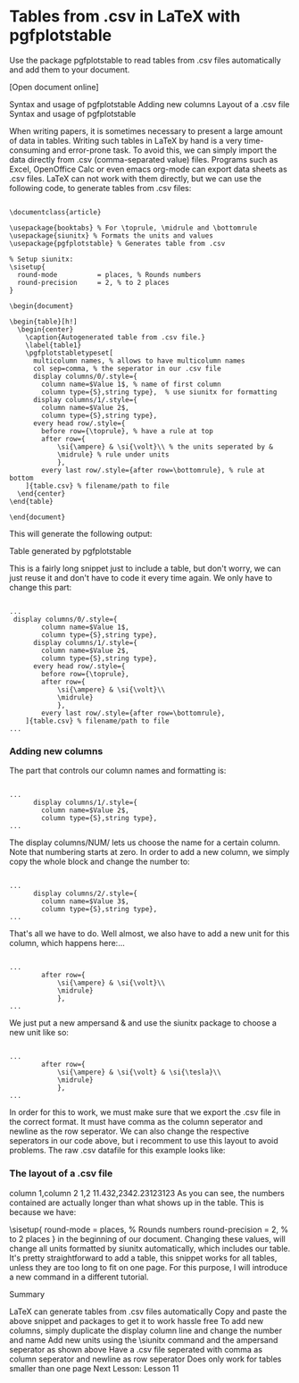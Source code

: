 Tables from .csv in LaTeX with pgfplotstable
======================================================================================
Use the package pgfplotstable to read tables from .csv files automatically and add them to your document.



 
[Open document online]

Syntax and usage of pgfplotstable
Adding new columns
Layout of a .csv file
Syntax and usage of pgfplotstable

When writing papers, it is sometimes necessary to present a large amount of data in tables. Writing such tables in LaTeX by hand is a very time-consuming and error-prone task. To avoid this, we can simply import the data directly from .csv (comma-separated value) files. Programs such as Excel, OpenOffice Calc or even emacs org-mode can export data sheets as .csv files. LaTeX can not work with them directly, but we can use the following code, to generate tables from .csv files:
<pre><code>
\documentclass{article}

\usepackage{booktabs} % For \toprule, \midrule and \bottomrule
\usepackage{siunitx} % Formats the units and values
\usepackage{pgfplotstable} % Generates table from .csv

% Setup siunitx:
\sisetup{
  round-mode          = places, % Rounds numbers
  round-precision     = 2, % to 2 places
}

\begin{document}

\begin{table}[h!]
  \begin{center}
    \caption{Autogenerated table from .csv file.}
    \label{table1}
    \pgfplotstabletypeset[
      multicolumn names, % allows to have multicolumn names
      col sep=comma, % the seperator in our .csv file
      display columns/0/.style={
		column name=$Value 1$, % name of first column
		column type={S},string type},  % use siunitx for formatting
      display columns/1/.style={
		column name=$Value 2$,
		column type={S},string type},
      every head row/.style={
		before row={\toprule}, % have a rule at top
		after row={
			\si{\ampere} & \si{\volt}\\ % the units seperated by &
			\midrule} % rule under units
			},
		every last row/.style={after row=\bottomrule}, % rule at bottom
    ]{table.csv} % filename/path to file
  \end{center}
\end{table}

\end{document}
</code></pre>
This will generate the following output:

Table generated by pgfplotstable

This is a fairly long snippet just to include a table, but don't worry, we can just reuse it and don't have to code it every time again. We only have to change this part:
<pre><code>
...
 display columns/0/.style={
		column name=$Value 1$,
		column type={S},string type},
      display columns/1/.style={
		column name=$Value 2$,
		column type={S},string type},
      every head row/.style={
		before row={\toprule},
		after row={
			\si{\ampere} & \si{\volt}\\
			\midrule}
			},
		every last row/.style={after row=\bottomrule},
    ]{table.csv} % filename/path to file
...
</code></pre>
### Adding new columns

The part that controls our column names and formatting is:
<pre><code>
...
      display columns/1/.style={
		column name=$Value 2$,
		column type={S},string type},
...
</code></pre>
The display columns/NUM/ lets us choose the name for a certain column. Note that numbering starts at zero. In order to add a new column, we simply copy the whole block and change the number to:
<pre><code>
...
      display columns/2/.style={
		column name=$Value 3$,
		column type={S},string type},
...
</code></pre>
That's all we have to do. Well almost, we also have to add a new unit for this column, which happens here:...
<pre><code>
...
		after row={
			\si{\ampere} & \si{\volt}\\
			\midrule}
			},
...
</code></pre>
We just put a new ampersand & and use the siunitx package to choose a new unit like so:
<pre><code>
...
		after row={
			\si{\ampere} & \si{\volt} & \si{\tesla}\\
			\midrule}
			},
...
</code></pre>
In order for this to work, we must make sure that we export the .csv file in the correct format. It must have comma as the column seperator and newline as the row seperator. We can also change the respective seperators in our code above, but i recomment to use this layout to avoid problems. The raw .csv datafile for this example looks like:

### The layout of a .csv file

column 1,column 2
1,2
11.432,2342.23123123
As you can see, the numbers contained are actually longer than what shows up in the table. This is because we have:

\sisetup{
  round-mode          = places, % Rounds numbers
  round-precision     = 2, % to 2 places
}
in the beginning of our document. Changing these values, will change all units formatted by siunitx automatically, which includes our table. It's pretty straightforward to add a table, this snippet works for all tables, unless they are too long to fit on one page. For this purpose, I will introduce a new command in a different tutorial.

Summary

LaTeX can generate tables from .csv files automatically
Copy and paste the above snippet and packages to get it to work hassle free
To add new columns, simply duplicate the display column line and change the number and name
Add new units using the \siunitx command and the ampersand seperator as shown above
Have a .csv file seperated with comma as column seperator and newline as row seperator
Does only work for tables smaller than one page
Next Lesson: Lesson 11
